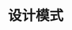 ---
layout: page
title: 设计模式
description: 如果说算法是九阳神功，那设计模式应该就是独孤九剑吧😃
permalink: /design-pattern
banner: /images/page/design-pattern.png
search: true
qrcode: true
---
